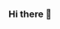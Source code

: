 ### Hi there 👋

<!--
**Mike-G-Ansys/Mike-G-Ansys** is a ✨ _special_ ✨ repository because its `README.md` (this file) appears on your GitHub profile.

Here are some ideas to get you started:

- 🔭 I’m currently working on pyAnsys and need to find a module in GitHub.
- 🌱 I’m currently learning how to use GitHub.
- 🤔 I’m looking for help with pretty much everything on here. :sweat_smile:
-->
